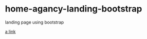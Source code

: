 # home-agancy-landing-bootstrap
landing page using bootstrap

[a link](https://serafimovicheugene.github.io/home-agancy-landing-bootstrap/)

